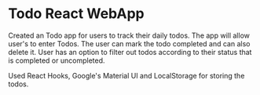 # Todo React WebApp

Created an Todo app for users to track their daily todos. The app will allow user's to enter Todos. The user can mark the todo completed and can also delete it. User has an option to filter out todos according to their status that is completed or uncompleted.

Used React Hooks, Google's Material UI and LocalStorage for storing the todos. 
